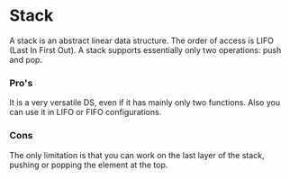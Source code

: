# Stack

A stack is an abstract linear data structure. The order of access is LIFO (Last In First Out).
A stack supports essentially only two operations: push and pop.

### Pro's

It is a very versatile DS, even if it has mainly only two functions. Also you can use it in LIFO or FIFO configurations.

### Cons

The only limitation is that you can work on the last layer of the stack, pushing or popping the element at the top.
